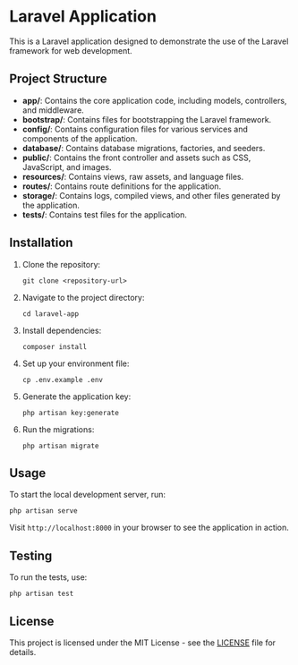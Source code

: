 # Laravel Application

This is a Laravel application designed to demonstrate the use of the Laravel framework for web development.

## Project Structure

- **app/**: Contains the core application code, including models, controllers, and middleware.
- **bootstrap/**: Contains files for bootstrapping the Laravel framework.
- **config/**: Contains configuration files for various services and components of the application.
- **database/**: Contains database migrations, factories, and seeders.
- **public/**: Contains the front controller and assets such as CSS, JavaScript, and images.
- **resources/**: Contains views, raw assets, and language files.
- **routes/**: Contains route definitions for the application.
- **storage/**: Contains logs, compiled views, and other files generated by the application.
- **tests/**: Contains test files for the application.

## Installation

1. Clone the repository:
   ```
   git clone <repository-url>
   ```

2. Navigate to the project directory:
   ```
   cd laravel-app
   ```

3. Install dependencies:
   ```
   composer install
   ```

4. Set up your environment file:
   ```
   cp .env.example .env
   ```

5. Generate the application key:
   ```
   php artisan key:generate
   ```

6. Run the migrations:
   ```
   php artisan migrate
   ```

## Usage

To start the local development server, run:
```
php artisan serve
```

Visit `http://localhost:8000` in your browser to see the application in action.

## Testing

To run the tests, use:
```
php artisan test
```

## License

This project is licensed under the MIT License - see the [LICENSE](LICENSE) file for details.